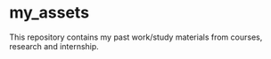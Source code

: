 # my_assets
This repository contains my past work/study materials from courses, research and internship.
